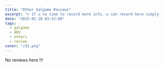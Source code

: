 ```yaml
---
title: "Other Galgame Reviews"
excerpt: "> If u no time to record more info, u can record here simply."
date: "2025-01-28 03:53:00"
tags:
  - galgame
  - ADV
  - others
  - review
cover: "/d1.png"
---
```


No reviews here !!!
